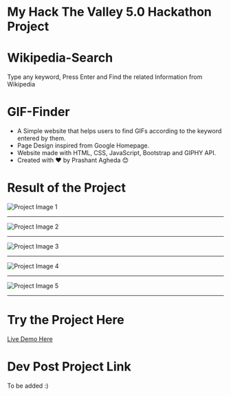 # My Hack The Valley 5.0 Hackathon Project
# Wikipedia-Search

Type any keyword, Press Enter and Find the related Information from Wikipedia


# GIF-Finder

- A Simple website that helps users to find GIFs according to the keyword entered by them.
- Page Design inspired from Google Homepage.
- Website made with HTML, CSS, JavaScript, Bootstrap and GIPHY API.
- Created with ❤ by Prashant Agheda 😊


# Result of the Project

![Project Image 1](images/project_image_1.png)

---

![Project Image 2](images/project_image_2.png)

---

![Project Image 3](images/project_image_3.png)

---

![Project Image 4](images/project_image_4.png)

---

![Project Image 5](images/project_image_5.png)

---


# Try the Project Here
[Live Demo Here](https://gif-finder-free.web.app/)


# Dev Post Project Link
To be added :)
